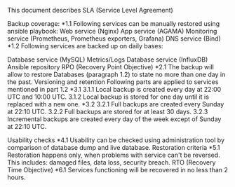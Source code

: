 This document describes SLA (Service Level Agreement)

Backup coverage: *1.1 Following services can be manually restored using ansible playbook:
Web service (Nginx)
App service (AGAMA)
Monitoring service (Prometheus, Prometheus exporters, Grafana)
DNS service (Bind)
*1.2 Following services are backed up on daily bases:

Database service (MySQL)
Metrics/Logs Database service (InfluxDB)
Ansible repository
RPO (Recovery Point Objective) *2.1 The backup will allow to restore Databases (paragraph 1.2) to state no more than one day in the past.
Versioning and retention Following parts are applied to services mentioned in part 1.2 *3.1 3.1.1 Local backup is created every day at 22:00 UTC and 10:00 UTC. 3.1.2 Local backup is stored for one day until it is replaced with a new one.
*3.2 3.2.1 Full backups are created every Sunday at 22:10 UTC. 3.2.2 Full backups are stored for at least 30 days. 3.2.3 Incremental backups are created every day of the week except of Sunday at 22:10 UTC.

Usability checks *4.1 Usability can be checked using administration tool by comparison of database dump and live database.
Restoration criteria *5.1 Restoration happens only, when problems with service can't be reversed. This includes: damaged files, data loss, security breach.
RTO (Recovery Time Objective) *6.1 Services functioning will be recovered in no less than 2 hours.